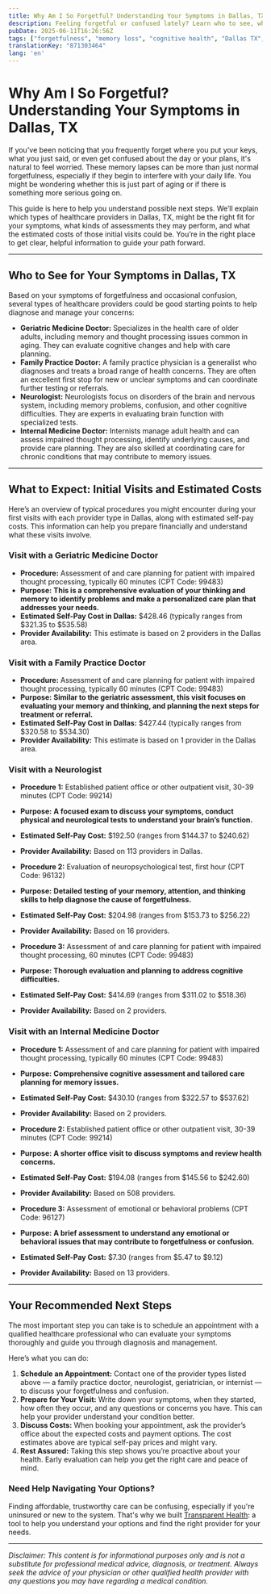```yaml
---
title: Why Am I So Forgetful? Understanding Your Symptoms in Dallas, TX
description: Feeling forgetful or confused lately? Learn who to see, what to expect, and typical costs for memory-related care in Dallas, TX.
pubDate: 2025-06-11T16:26:56Z
tags: ["forgetfulness", "memory loss", "cognitive health", "Dallas TX", "healthcare guidance"]
translationKey: "871303464"
lang: 'en'
---
```

# Why Am I So Forgetful? Understanding Your Symptoms in Dallas, TX

If you've been noticing that you frequently forget where you put your keys, what you just said, or even get confused about the day or your plans, it's natural to feel worried. These memory lapses can be more than just normal forgetfulness, especially if they begin to interfere with your daily life. You might be wondering whether this is just part of aging or if there is something more serious going on.

This guide is here to help you understand possible next steps. We’ll explain which types of healthcare providers in Dallas, TX, might be the right fit for your symptoms, what kinds of assessments they may perform, and what the estimated costs of those initial visits could be. You’re in the right place to get clear, helpful information to guide your path forward.

---

## Who to See for Your Symptoms in Dallas, TX

Based on your symptoms of forgetfulness and occasional confusion, several types of healthcare providers could be good starting points to help diagnose and manage your concerns:

- **Geriatric Medicine Doctor:** Specializes in the health care of older adults, including memory and thought processing issues common in aging. They can evaluate cognitive changes and help with care planning.
- **Family Practice Doctor:** A family practice physician is a generalist who diagnoses and treats a broad range of health concerns. They are often an excellent first stop for new or unclear symptoms and can coordinate further testing or referrals.
- **Neurologist:** Neurologists focus on disorders of the brain and nervous system, including memory problems, confusion, and other cognitive difficulties. They are experts in evaluating brain function with specialized tests.
- **Internal Medicine Doctor:** Internists manage adult health and can assess impaired thought processing, identify underlying causes, and provide care planning. They are also skilled at coordinating care for chronic conditions that may contribute to memory issues.

---

## What to Expect: Initial Visits and Estimated Costs

Here’s an overview of typical procedures you might encounter during your first visits with each provider type in Dallas, along with estimated self-pay costs. This information can help you prepare financially and understand what these visits involve.

### Visit with a Geriatric Medicine Doctor

- **Procedure:** Assessment of and care planning for patient with impaired thought processing, typically 60 minutes (CPT Code: 99483)  
- **Purpose:** **This is a comprehensive evaluation of your thinking and memory to identify problems and make a personalized care plan that addresses your needs.**  
- **Estimated Self-Pay Cost in Dallas:** $428.46 (typically ranges from $321.35 to $535.58)  
- **Provider Availability:** This estimate is based on 2 providers in the Dallas area.

### Visit with a Family Practice Doctor

- **Procedure:** Assessment of and care planning for patient with impaired thought processing, typically 60 minutes (CPT Code: 99483)  
- **Purpose:** **Similar to the geriatric assessment, this visit focuses on evaluating your memory and thinking, and planning the next steps for treatment or referral.**  
- **Estimated Self-Pay Cost in Dallas:** $427.44 (typically ranges from $320.58 to $534.30)  
- **Provider Availability:** This estimate is based on 1 provider in the Dallas area.

### Visit with a Neurologist

- **Procedure 1:** Established patient office or other outpatient visit, 30-39 minutes (CPT Code: 99214)  
- **Purpose:** **A focused exam to discuss your symptoms, conduct physical and neurological tests to understand your brain’s function.**  
- **Estimated Self-Pay Cost:** $192.50 (ranges from $144.37 to $240.62)  
- **Provider Availability:** Based on 113 providers in Dallas.

- **Procedure 2:** Evaluation of neuropsychological test, first hour (CPT Code: 96132)  
- **Purpose:** **Detailed testing of your memory, attention, and thinking skills to help diagnose the cause of forgetfulness.**  
- **Estimated Self-Pay Cost:** $204.98 (ranges from $153.73 to $256.22)  
- **Provider Availability:** Based on 16 providers.

- **Procedure 3:** Assessment of and care planning for patient with impaired thought processing, 60 minutes (CPT Code: 99483)  
- **Purpose:** **Thorough evaluation and planning to address cognitive difficulties.**  
- **Estimated Self-Pay Cost:** $414.69 (ranges from $311.02 to $518.36)  
- **Provider Availability:** Based on 2 providers.

### Visit with an Internal Medicine Doctor

- **Procedure 1:** Assessment of and care planning for patient with impaired thought processing, typically 60 minutes (CPT Code: 99483)  
- **Purpose:** **Comprehensive cognitive assessment and tailored care planning for memory issues.**  
- **Estimated Self-Pay Cost:** $430.10 (ranges from $322.57 to $537.62)  
- **Provider Availability:** Based on 2 providers.

- **Procedure 2:** Established patient office or other outpatient visit, 30-39 minutes (CPT Code: 99214)  
- **Purpose:** **A shorter office visit to discuss symptoms and review health concerns.**  
- **Estimated Self-Pay Cost:** $194.08 (ranges from $145.56 to $242.60)  
- **Provider Availability:** Based on 508 providers.

- **Procedure 3:** Assessment of emotional or behavioral problems (CPT Code: 96127)  
- **Purpose:** **A brief assessment to understand any emotional or behavioral issues that may contribute to forgetfulness or confusion.**  
- **Estimated Self-Pay Cost:** $7.30 (ranges from $5.47 to $9.12)  
- **Provider Availability:** Based on 13 providers.

---

## Your Recommended Next Steps

The most important step you can take is to schedule an appointment with a qualified healthcare professional who can evaluate your symptoms thoroughly and guide you through diagnosis and management.

Here’s what you can do:

1. **Schedule an Appointment:** Contact one of the provider types listed above — a family practice doctor, neurologist, geriatrician, or internist — to discuss your forgetfulness and confusion.
2. **Prepare for Your Visit:** Write down your symptoms, when they started, how often they occur, and any questions or concerns you have. This can help your provider understand your condition better.
3. **Discuss Costs:** When booking your appointment, ask the provider’s office about the expected costs and payment options. The cost estimates above are typical self-pay prices and might vary.
4. **Rest Assured:** Taking this step shows you’re proactive about your health. Early evaluation can help you get the right care and peace of mind.

### Need Help Navigating Your Options?

Finding affordable, trustworthy care can be confusing, especially if you're uninsured or new to the system. That's why we built [Transparent Health](https://transparenthealth.ai): a tool to help you understand your options and find the right provider for your needs. 

---

*Disclaimer: This content is for informational purposes only and is not a substitute for professional medical advice, diagnosis, or treatment. Always seek the advice of your physician or other qualified health provider with any questions you may have regarding a medical condition.*